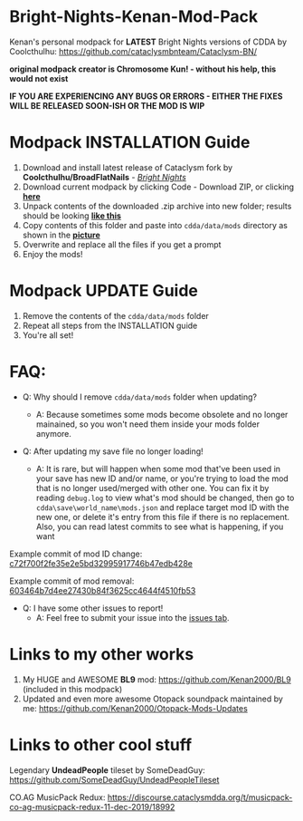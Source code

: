 # Bright-Nights-Kenan-Mod-Pack
Kenan's personal modpack for **LATEST** Bright Nights versions of CDDA by Coolcthulhu: https://github.com/cataclysmbnteam/Cataclysm-BN/ 

**original modpack creator is Chromosome Kun! - without his help, this would not exist** 

**IF YOU ARE EXPERIENCING ANY BUGS OR ERRORS - EITHER THE FIXES WILL BE RELEASED SOON-ISH OR THE MOD IS WIP**

# Modpack INSTALLATION Guide

1. Download and install latest release of Cataclysm fork by **Coolcthulhu/BroadFlatNails** - [*Bright Nights*](https://github.com/cataclysmbnteam/Cataclysm-BN/releases)
2. Download current modpack by clicking Code - Download ZIP, or clicking [**here**](https://github.com/Kenan2000/Bright-Nights-Kenan-Mod-Pack/archive/master.zip)
3. Unpack contents of the downloaded .zip archive into new folder; results should be looking [**like this**](https://i.imgur.com/UfvpOyV.png)
4. Copy contents of this folder and paste into `cdda/data/mods` directory as shown in the [**picture**](https://i.imgur.com/iDJyZYh.png)
5. Overwrite and replace all the files if you get a prompt
6. Enjoy the mods!

# Modpack UPDATE Guide

1. Remove the contents of the `cdda/data/mods` folder
2. Repeat all steps from the INSTALLATION guide
3. You're all set!

# FAQ:

* Q: Why should I remove `cdda/data/mods` folder when updating?
  * A: Because sometimes some mods become obsolete and no longer mainained, so you won't need them inside your mods folder anymore.

* Q: After updating my save file no longer loading!
  * A: It is rare, but will happen when some mod that've been used in your save has new ID and/or name, or you're trying to load the mod that is no longer used/merged with other one. You can fix it by reading `debug.log` to view what's mod should be changed, then go to `cdda\save\world_name\mods.json` and replace target mod ID with the new one, or delete it's entry from this file if there is no replacement. Also, you can read latest commits to see what is happening, if you want

Example commit of mod ID change: [c72f700f2fe35e2e5bd32995917746b47edb428e](https://github.com/Kenan2000/Bright-Nights-Kenan-Mod-Pack/commit/c72f700f2fe35e2e5bd32995917746b47edb428e)

Example commit of mod removal: [603464b7d4ee27430b84f3625cc4644f4510fb53](https://github.com/Kenan2000/Bright-Nights-Kenan-Mod-Pack/commit/603464b7d4ee27430b84f3625cc4644f4510fb53)

* Q: I have some other issues to report!
  * A: Feel free to submit your issue into the [issues tab](https://github.com/Kenan2000/Bright-Nights-Kenan-Mod-Pack/issues).

# Links to my other works

1. My HUGE and AWESOME **BL9** mod: https://github.com/Kenan2000/BL9 (included in this modpack)
2. Updated and even more awesome Otopack soundpack maintained by me: https://github.com/Kenan2000/Otopack-Mods-Updates

# Links to other cool stuff
Legendary **UndeadPeople** tileset by SomeDeadGuy: https://github.com/SomeDeadGuy/UndeadPeopleTileset

CO.AG MusicPack Redux: https://discourse.cataclysmdda.org/t/musicpack-co-ag-musicpack-redux-11-dec-2019/18992
